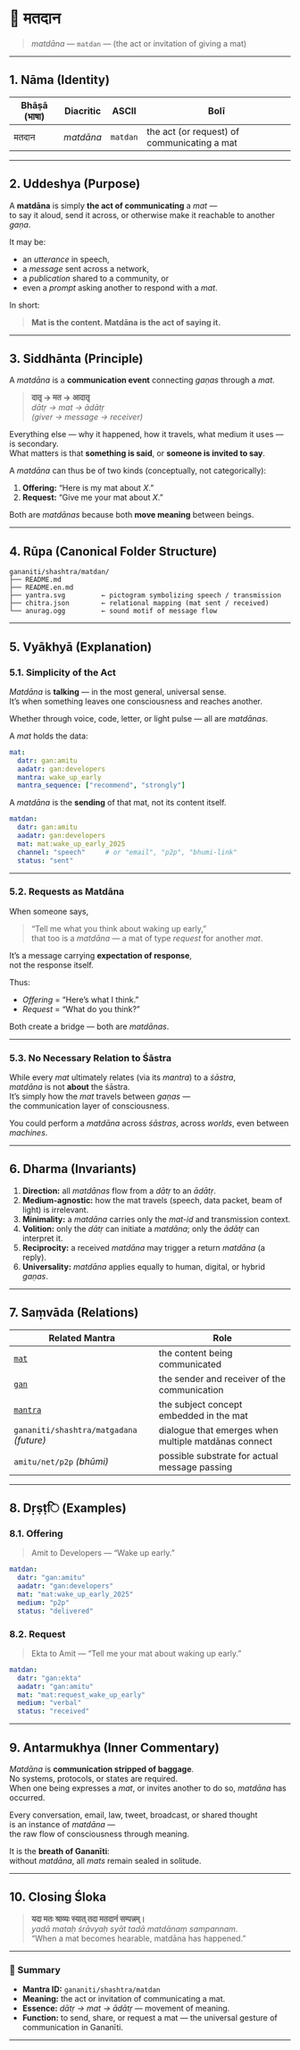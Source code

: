 # 📜 मतदान  
> *matdāna* — `matdan` — (the act or invitation of giving a mat)

---

## 1. Nāma (Identity)

| Bhāṣā (भाषा) | Diacritic | ASCII | Bolī |
|---------------|------------|--------|------|
| मतदान | *matdāna* | `matdan` | the act (or request) of communicating a mat |

---

## 2. Uddeshya (Purpose)

A **matdāna** is simply **the act of communicating** a *mat* —  
to say it aloud, send it across, or otherwise make it reachable to another *gaṇa*.

It may be:
- an *utterance* in speech,  
- a *message* sent across a network,  
- a *publication* shared to a community, or  
- even a *prompt* asking another to respond with a *mat*.

In short:  
> **Mat is the content. Matdāna is the act of saying it.**

---

## 3. Siddhānta (Principle)

A *matdāna* is a **communication event** connecting *gaṇas* through a *mat*.

> **दातृ → मत → आदातृ**  
> *dātṛ → mat → ādātṛ*  
> *(giver → message → receiver)*

Everything else — why it happened, how it travels, what medium it uses — is secondary.  
What matters is that **something is said**, or **someone is invited to say**.

A *matdāna* can thus be of two kinds (conceptually, not categorically):
1. **Offering:** “Here is my mat about *X*.”  
2. **Request:** “Give me your mat about *X*.”  

Both are *matdānas* because both **move meaning** between beings.

---

## 4. Rūpa (Canonical Folder Structure)

```
gananiti/shashtra/matdan/
├── README.md
├── README.en.md
├── yantra.svg         ← pictogram symbolizing speech / transmission
├── chitra.json        ← relational mapping (mat sent / received)
└── anurag.ogg         ← sound motif of message flow
```

---

## 5. Vyākhyā (Explanation)

### 5.1. Simplicity of the Act

*Matdāna* is **talking** — in the most general, universal sense.  
It’s when something leaves one consciousness and reaches another.

Whether through voice, code, letter, or light pulse — all are *matdānas*.

A *mat* holds the data:  
```yaml
mat:
  datr: gan:amitu
  aadatr: gan:developers
  mantra: wake_up_early
  mantra_sequence: ["recommend", "strongly"]
```

A *matdāna* is the **sending** of that mat, not its content itself.

```yaml
matdan:
  datr: gan:amitu
  aadatr: gan:developers
  mat: mat:wake_up_early_2025
  channel: "speech"     # or "email", "p2p", "bhumi-link"
  status: "sent"
```

---

### 5.2. Requests as Matdāna

When someone says,  
> “Tell me what you think about waking up early,”  
that too is a *matdāna* — a mat of type *request* for another *mat*.

It’s a message carrying **expectation of response**,  
not the response itself.

Thus:
- *Offering* = “Here’s what I think.”  
- *Request* = “What do you think?”  

Both create a bridge — both are *matdānas*.

---

### 5.3. No Necessary Relation to Śāstra

While every *mat* ultimately relates (via its *mantra*) to a *śāstra*,  
*matdāna* is not **about** the śāstra.  
It’s simply how the *mat* travels between *gaṇas* —  
the communication layer of consciousness.  

You could perform a *matdāna* across *śāstras*, across *worlds*, even between *machines*.

---

## 6. Dharma (Invariants)

1. **Direction:** all *matdānas* flow from a *dātṛ* to an *ādātṛ*.  
2. **Medium-agnostic:** how the mat travels (speech, data packet, beam of light) is irrelevant.  
3. **Minimality:** a *matdāna* carries only the *mat-id* and transmission context.  
4. **Volition:** only the *dātṛ* can initiate a *matdāna*; only the *ādātṛ* can interpret it.  
5. **Reciprocity:** a received *matdāna* may trigger a return *matdāna* (a reply).  
6. **Universality:** *matdāna* applies equally to human, digital, or hybrid *gaṇas*.  

---

## 7. Saṃvāda (Relations)

| Related Mantra | Role |
|-----------------|------|
| [`mat`](../mat/README.md) | the content being communicated |
| [`gan`](../gan/README.md) | the sender and receiver of the communication |
| [`mantra`](../mantra/README.md) | the subject concept embedded in the mat |
| `gananiti/shashtra/matgadana` *(future)* | dialogue that emerges when multiple matdānas connect |
| `amitu/net/p2p` *(bhūmi)* | possible substrate for actual message passing |

---

## 8. Dṛṣṭि (Examples)

### 8.1. Offering

> Amit to Developers — “Wake up early.”

```yaml
matdan:
  datr: "gan:amitu"
  aadatr: "gan:developers"
  mat: "mat:wake_up_early_2025"
  medium: "p2p"
  status: "delivered"
```

### 8.2. Request

> Ekta to Amit — “Tell me your mat about waking up early.”

```yaml
matdan:
  datr: "gan:ekta"
  aadatr: "gan:amitu"
  mat: "mat:request_wake_up_early"
  medium: "verbal"
  status: "received"
```

---

## 9. Antarmukhya (Inner Commentary)

*Matdāna* is **communication stripped of baggage**.  
No systems, protocols, or states are required.  
When one being expresses a *mat*, or invites another to do so, *matdāna* has occurred.

Every conversation, email, law, tweet, broadcast, or shared thought  
is an instance of *matdāna* —  
the raw flow of consciousness through meaning.

It is the **breath of Gananīti**:  
without *matdāna*, all *mats* remain sealed in solitude.

---

## 10. Closing Śloka

> **यदा मतः श्राव्यः स्यात् तदा मतदानं सम्पन्नम्।**  
> *yadā mataḥ śrāvyaḥ syāt tadā matdānaṃ sampannam.*  
> “When a mat becomes hearable, matdāna has happened.”

---

### 🔖 Summary

- **Mantra ID:** `gananiti/shashtra/matdan`  
- **Meaning:** the act or invitation of communicating a mat.  
- **Essence:** *dātṛ → mat → ādātṛ* — movement of meaning.  
- **Function:** to send, share, or request a mat — the universal gesture of communication in Gananīti.

---
